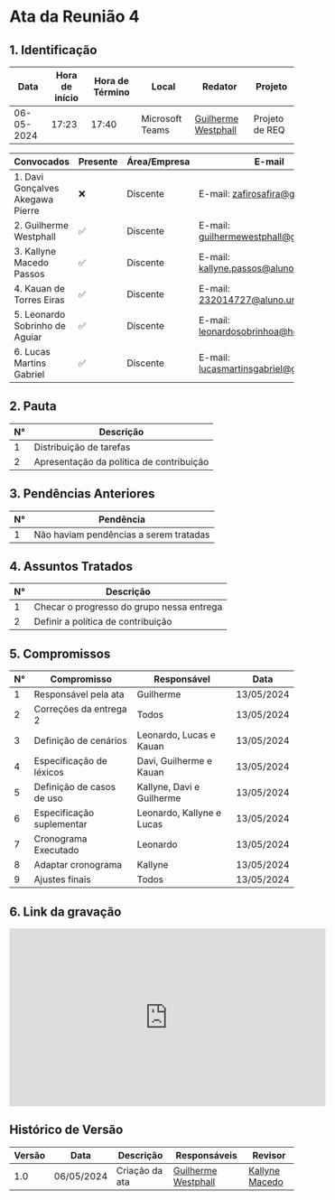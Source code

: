# **Ata da Reunião 4**

## 1. Identificação

| Data       | Hora de início | Hora de Término | Local           | Redator                                         | Projeto        |
| ---------- | -------------- | --------------- | --------------- | ----------------------------------------------- | -------------- |
| 06-05-2024 | 17:23          | 17:40           | Microsoft Teams | [Guilherme Westphall](https://github.com/west7) | Projeto de REQ |

| Convocados                       | Presente | Área/Empresa | E-mail                                                                        |
| -------------------------------- | -------- | ------------ | ----------------------------------------------------------------------------- |
| 1. Davi Gonçalves Akegawa Pierre | ❌        | Discente     | E-mail: [zafirosafira@gmail.com](mailto:zafirosafira@gmail.com)               |
| 2. Guilherme Westphall           | ✅        | Discente     | E-mail: [guilhermewestphall@gmail.com](mailto:guilhermewestphall@gmail.com)   |
| 3. Kallyne Macedo Passos         | ✅        | Discente     | E-mail: [kallyne.passos@aluno.unb.br](mailto:kallyne.passos@aluno.unb.br)     |
| 4. Kauan de Torres Eiras         | ✅        | Discente     | E-mail: [232014727@aluno.unb.br](mailto:232014727@aluno.unb.br)               |
| 5. Leonardo Sobrinho de Aguiar   | ✅        | Discente     | E-mail: [leonardosobrinhoa@hotmail.com](mailto:leonardosobrinhoa@hotmail.com) |
| 6. Lucas Martins Gabriel         | ✅        | Discente     | E-mail: [lucasmartinsgabriel@gmail.com](mailto:lucasmartinsgabriel@gmail.com) |

## 2. Pauta

| N°  | Descrição                                |
| --- | ---------------------------------------- |
| 1   | Distribuição de tarefas                  |
| 2   | Apresentação da política de contribuição |


## 3. Pendências Anteriores

| N°  | Pendência                              |
| --- | -------------------------------------- |
| 1   | Não haviam pendências a serem tratadas |


## 4. Assuntos Tratados

| N°  | Descrição                                 |
| --- | ----------------------------------------- |
| 1   | Checar o progresso do grupo nessa entrega |
| 2   | Definir a política de contribuição        |


## 5. Compromissos

| N°  | Compromisso               | Responsável               | Data       |
| --- | ------------------------- | ------------------------- | ---------- |
| 1   | Responsável pela ata      | Guilherme                 | 13/05/2024 |
| 2   | Correções da entrega 2    | Todos                     | 13/05/2024 |
| 3   | Definição de cenários     | Leonardo, Lucas e Kauan   | 13/05/2024 |
| 4   | Especificação de léxicos  | Davi, Guilherme e Kauan   | 13/05/2024 |
| 5   | Definição de casos de uso | Kallyne, Davi e Guilherme | 13/05/2024 |
| 6   | Especificação suplementar | Leonardo, Kallyne e Lucas | 13/05/2024 |
| 7   | Cronograma Executado      | Leonardo                  | 13/05/2024 |
| 8   | Adaptar cronograma        | Kallyne                   | 13/05/2024 |
| 9   | Ajustes finais            | Todos                     | 13/05/2024 |

## 6. Link da gravação

<iframe width="560" height="315" src="https://www.youtube.com/embed/6zOX0H4x2vA?si=A3arX1aN62lAuX1F" title="YouTube video player" frameborder="0" allow="accelerometer; autoplay; clipboard-write; encrypted-media; gyroscope; picture-in-picture; web-share" referrerpolicy="strict-origin-when-cross-origin" allowfullscreen></iframe>

## Histórico de Versão

| Versão | Data       | Descrição      | Responsáveis                                    | Revisor                                         |
| ------ | ---------- | -------------- | ----------------------------------------------- | ----------------------------------------------- |
| 1.0    | 06/05/2024 | Criação da ata | [Guilherme Westphall](https://github.com/west7) | [Kallyne Macedo](https://github.com/kalipassos) |
